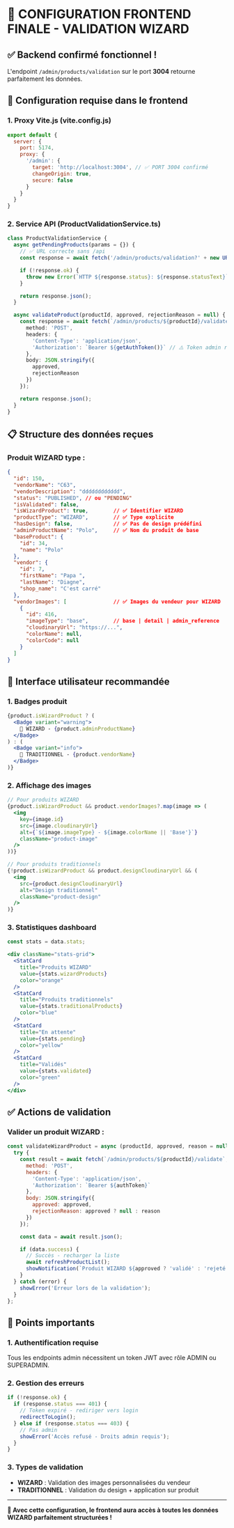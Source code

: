 # 🚀 CONFIGURATION FRONTEND FINALE - VALIDATION WIZARD

## ✅ Backend confirmé fonctionnel !

L'endpoint `/admin/products/validation` sur le port **3004** retourne parfaitement les données.

## 🔧 Configuration requise dans le frontend

### **1. Proxy Vite.js (vite.config.js)**

```javascript
export default {
  server: {
    port: 5174,
    proxy: {
      '/admin': {
        target: 'http://localhost:3004', // ✅ PORT 3004 confirmé
        changeOrigin: true,
        secure: false
      }
    }
  }
}
```

### **2. Service API (ProductValidationService.ts)**

```typescript
class ProductValidationService {
  async getPendingProducts(params = {}) {
    // ✅ URL correcte sans /api
    const response = await fetch('/admin/products/validation?' + new URLSearchParams(params));

    if (!response.ok) {
      throw new Error(`HTTP ${response.status}: ${response.statusText}`);
    }

    return response.json();
  }

  async validateProduct(productId, approved, rejectionReason = null) {
    const response = await fetch(`/admin/products/${productId}/validate`, {
      method: 'POST',
      headers: {
        'Content-Type': 'application/json',
        'Authorization': `Bearer ${getAuthToken()}` // ⚠️ Token admin requis
      },
      body: JSON.stringify({
        approved,
        rejectionReason
      })
    });

    return response.json();
  }
}
```

## 📋 Structure des données reçues

### **Produit WIZARD type :**
```json
{
  "id": 150,
  "vendorName": "C63",
  "vendorDescription": "dddddddddddd",
  "status": "PUBLISHED", // ou "PENDING"
  "isValidated": false,
  "isWizardProduct": true,        // ✅ Identifier WIZARD
  "productType": "WIZARD",        // ✅ Type explicite
  "hasDesign": false,             // ✅ Pas de design prédéfini
  "adminProductName": "Polo",     // ✅ Nom du produit de base
  "baseProduct": {
    "id": 34,
    "name": "Polo"
  },
  "vendor": {
    "id": 7,
    "firstName": "Papa ",
    "lastName": "Diagne",
    "shop_name": "C'est carré"
  },
  "vendorImages": [               // ✅ Images du vendeur pour WIZARD
    {
      "id": 416,
      "imageType": "base",        // base | detail | admin_reference
      "cloudinaryUrl": "https://...",
      "colorName": null,
      "colorCode": null
    }
  ]
}
```

## 🎨 Interface utilisateur recommandée

### **1. Badges produit**

```jsx
{product.isWizardProduct ? (
  <Badge variant="warning">
    🎨 WIZARD - {product.adminProductName}
  </Badge>
) : (
  <Badge variant="info">
    📐 TRADITIONNEL - {product.vendorName}
  </Badge>
)}
```

### **2. Affichage des images**

```jsx
// Pour produits WIZARD
{product.isWizardProduct && product.vendorImages?.map(image => (
  <img
    key={image.id}
    src={image.cloudinaryUrl}
    alt={`${image.imageType} - ${image.colorName || 'Base'}`}
    className="product-image"
  />
))}

// Pour produits traditionnels
{!product.isWizardProduct && product.designCloudinaryUrl && (
  <img
    src={product.designCloudinaryUrl}
    alt="Design traditionnel"
    className="product-design"
  />
)}
```

### **3. Statistiques dashboard**

```jsx
const stats = data.stats;

<div className="stats-grid">
  <StatCard
    title="Produits WIZARD"
    value={stats.wizardProducts}
    color="orange"
  />
  <StatCard
    title="Produits traditionnels"
    value={stats.traditionalProducts}
    color="blue"
  />
  <StatCard
    title="En attente"
    value={stats.pending}
    color="yellow"
  />
  <StatCard
    title="Validés"
    value={stats.validated}
    color="green"
  />
</div>
```

## ✅ Actions de validation

### **Valider un produit WIZARD :**

```javascript
const validateWizardProduct = async (productId, approved, reason = null) => {
  try {
    const result = await fetch(`/admin/products/${productId}/validate`, {
      method: 'POST',
      headers: {
        'Content-Type': 'application/json',
        'Authorization': `Bearer ${authToken}`
      },
      body: JSON.stringify({
        approved: approved,
        rejectionReason: approved ? null : reason
      })
    });

    const data = await result.json();

    if (data.success) {
      // Succès - recharger la liste
      await refreshProductList();
      showNotification(`Produit WIZARD ${approved ? 'validé' : 'rejeté'} avec succès`);
    }
  } catch (error) {
    showError('Erreur lors de la validation');
  }
};
```

## 🚨 Points importants

### **1. Authentification requise**
Tous les endpoints admin nécessitent un token JWT avec rôle ADMIN ou SUPERADMIN.

### **2. Gestion des erreurs**
```javascript
if (!response.ok) {
  if (response.status === 401) {
    // Token expiré - rediriger vers login
    redirectToLogin();
  } else if (response.status === 403) {
    // Pas admin
    showError('Accès refusé - Droits admin requis');
  }
}
```

### **3. Types de validation**
- **WIZARD** : Validation des images personnalisées du vendeur
- **TRADITIONNEL** : Validation du design + application sur produit

---

**🎯 Avec cette configuration, le frontend aura accès à toutes les données WIZARD parfaitement structurées !**